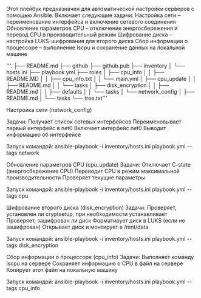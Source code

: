Этот плейбук предназначен для автоматической настройки серверов с помощью Ansible.
Включает следующие задачи:
Настройка сети – переименование интерфейса и включение сетевого соединения
Обновление параметров CPU – отключение энергосбережения и перевод CPU в производительный режим
Шифрование диска – настройка LUKS-шифрования для второго диска
Сбор информации о процессоре – выполнение lscpu и сохранение данных на локальной машине


'''. ├── README.md ├── github ├── github.pub ├── inventory │ └── hosts.ini ├── playbook.yml ├── roles │ ├── cpu_info │ │ ├── README.MD │ │ ├── cpu_info.txt │ │ └── main.yml │ ├── cpu_update │ │ ├── README.md │ │ └── tasks │ ├── disk_encryption │ │ ├── README.md │ │ ├── defaults │ │ └── tasks │ └── network_config │ ├── README.md │ └── tasks └── tree.txt'''







Настройка сети (network_config)

Задачи:
Получает список сетевых интерфейсов
Переименовывает первый интерфейс в net0
Включает интерфейс net0
Выводит информацию об интерфейсе

Запуск командой:
ansible-playbook -i inventory/hosts.ini playbook.yml --tags network





Обновление параметров CPU (cpu_update)
Задачи:
Отключает C-state (энергосбережение CPU)
Переводит CPU в режим максимальной производительности
Проверяет текущие параметры


Запуск командой:
ansible-playbook -i inventory/hosts.ini playbook.yml --tags cpu







Шифрование второго диска (disk_encryption)
Задачи:
Проверяет, установлен ли cryptsetup, при необходимости устанавливает
Проверяет, зашифрован ли диск
Форматирует диск в LUKS (если не зашифрован)
Открывает диск и монтирует в /mnt/data

Запуск командой:
ansible-playbook -i inventory/hosts.ini playbook.yml --tags disk_encryption




Сбор информации о процессоре (cpu_info)
Задачи:
Выполняет команду lscpu на сервере
Сохраняет информацию о CPU в файл на сервере
Копирует этот файл на локальную машину

Запуск командой:
ansible-playbook -i inventory/hosts.ini playbook.yml --tags cpu_info





